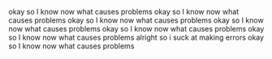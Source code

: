 okay so I know now what causes problems
okay so I know now what causes problems
okay so I know now what causes problems
okay so I know now what causes problems
okay so I know now what causes problems
okay so I know now what causes problems
alright so i suck at making errors
okay so I know now what causes problems

